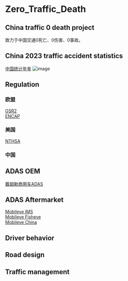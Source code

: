 # Zero_Traffic_Death
## China traffic 0 death project 
致力于中国交通0死亡、0伤害、0事故。
## China 2023 traffic accident statistics
[中国统计年鉴](https://www.stats.gov.cn/sj/ndsj/2023/indexch.htm)
![image](https://github.com/xfqbuaa/Zero_Traffic_Death/assets/24656071/3aab8428-1262-4ca6-9aed-d53d752d6679)
## Regulation
### 欧盟
[GSR2]()  
[ENCAP]()  
### 美国
[NTHSA]()
### 中国
## ADAS OEM
[戴姆勒商用车ADAS](https://mp.weixin.qq.com/s/zDPTxSgWzeqQFI7H6NvYGw)
## ADAS Aftermarket 
[Mobileye IMS](https://ims.mobileye.com/fleets/us/)  
[Mobileye Fisheye](https://fisheye.mobileye.com/)  
[Mobileye China](https://www.mobileyechina.com/fleets/)  
## Driver behavior 
## Road design 
## Traffic management 
